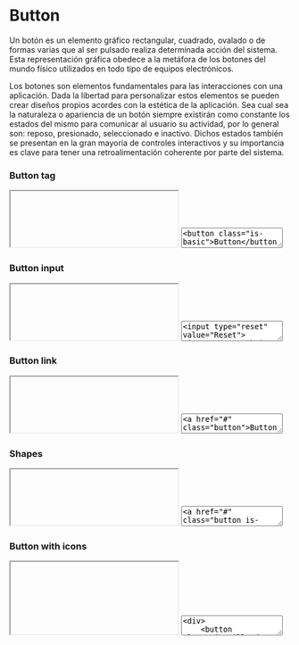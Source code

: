 # Button

Un botón es un elemento gráfico rectangular, cuadrado, ovalado o de formas varias que al ser pulsado realiza determinada acción del sistema. Esta representación gráfica obedece a la metáfora de los botones del mundo físico utilizados en todo tipo de equipos electrónicos. 

Los botones son elementos fundamentales para las interacciones con una aplicación. Dada la libertad para personalizar estos elementos se pueden crear diseños propios acordes con la estética de la aplicación. Sea cual sea la naturaleza o apariencia de un botón siempre existirán como constante los estados del mismo para comunicar al usuario su actividad, por lo general son: reposo, presionado, seleccionado e inactivo. Dichos estados también se presentan en la gran mayoría de controles interactivos y su importancia es clave para tener una retroalimentación coherente por parte del sistema.

### Button tag

<iframe class="code-preview" height="100px"></iframe>
<textarea class="code-editor" name="code">
<button class="is-basic">Button</button>
<button class="is-primary">Button</button>
<button class="is-secondary">Button</button>
<button class="is-outline">Button</button>
<button class="is-ghost">Button</button>
</textarea>

### Button input

<iframe class="code-preview" height="100px"></iframe>
<textarea class="code-editor" name="code">
<input type="reset" value="Reset">
<input type="submit" value="Submit">
</textarea>

### Button link

<iframe class="code-preview" height="100px"></iframe>
<textarea class="code-editor" name="code">
<a href="#" class="button">Button</a>
<a href="#" class="button is-primary">Button</a>
<a href="#" class="button is-secondary">Button</a>
<a href="#" class="button is-outline">Button</a>
<a href="#" class="button is-ghost">Button</a>
</textarea>

### Shapes

<iframe class="code-preview" height="100px"></iframe>
<textarea class="code-editor" name="code">
<a href="#" class="button is-square">Button</a>
<a href="#" class="button is-rounded">Button</a>
<a href="#" class="button is-rounded-left">Button</a>
<a href="#" class="button is-rounded-right">Button</a>
<a href="#" class="button is-pill">Button</a>
<a href="#" class="button is-pill-left">Button</a>
<a href="#" class="button is-pill-right">Button</a>
</textarea>

### Button with icons

<iframe class="code-preview" height="130px"></iframe>
<textarea class="code-editor" name="code">
<div>
	<button class="is-pill" data-tooltip="Add" data-tooltip-pos="down">
		<svg class="icon"><use xlink:href="dist/swanix-icons.svg#plus"></use></svg>
	</button>
	<button class="is-rounded" data-tooltip="Edit" data-tooltip-pos="down">
		<svg class="icon"><use xlink:href="dist/swanix-icons.svg#edit"></use></svg>
		Icon Button Rounded
	</button>
	<button data-tooltip="Home" data-tooltip-pos="down">
		<svg class="icon"><use xlink:href="dist/swanix-icons.svg#home"></use></svg>
	</button>
	<button data-tooltip="Delete" data-tooltip-pos="down">
		<svg class="icon"><use xlink:href="dist/swanix-icons.svg#delete"></use></svg>
	</button>
	<button data-tooltip="Search" data-tooltip-pos="down">
		<svg class="icon"><use xlink:href="dist/swanix-icons.svg#search"></use></svg>
	</button>
	<button data-tooltip="Menu" data-tooltip-pos="down">
		<svg class="icon"><use xlink:href="dist/swanix-icons.svg#menu"></use></svg>
	</button>
	<button data-tooltip="Settings" data-tooltip-pos="down">
		<svg class="icon"><use xlink:href="dist/swanix-icons.svg#settings"></use></svg>
	</button>
	<button data-tooltip="Contact" data-tooltip-pos="down">
		<svg class="icon"><use xlink:href="dist/swanix-icons.svg#email"></use></svg>
	</button>
</div>
</textarea>
